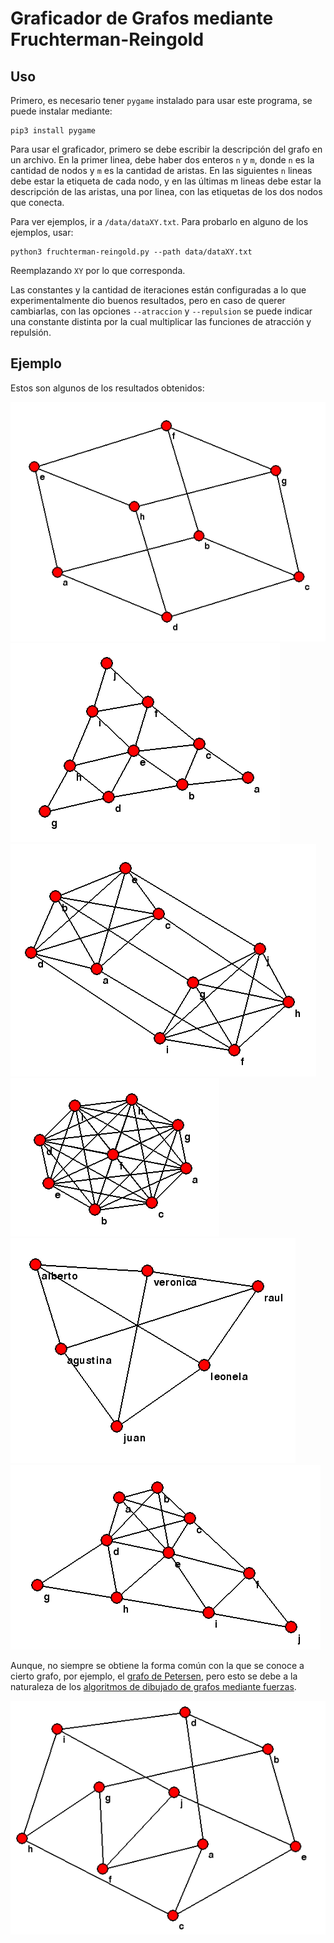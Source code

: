 # Graficador de Grafos mediante Fruchterman-Reingold

## Uso

Primero, es necesario tener `pygame` instalado para usar este programa, se puede instalar mediante:

```
pip3 install pygame
```

Para usar el graficador, primero se debe escribir la descripción del grafo en un archivo. En la primer linea, debe haber dos enteros `n` y `m`, donde `n` es la cantidad de nodos y `m` es la cantidad de aristas. En las siguientes `n` lineas debe estar la etiqueta de cada nodo, y en las últimas m lineas debe estar la descripción de las aristas, una por linea, con las etiquetas de los dos nodos que conecta.

Para ver ejemplos, ir a `/data/dataXY.txt`. Para probarlo en alguno de los ejemplos, usar:

```
python3 fruchterman-reingold.py --path data/dataXY.txt
```

Reemplazando `XY` por lo que corresponda.

Las constantes y la cantidad de iteraciones están configuradas a lo que experimentalmente dio buenos resultados, pero en caso de querer cambiarlas, con las opciones `--atraccion` y `--repulsion` se puede indicar una constante distinta por la cual multiplicar las funciones de atracción y repulsión.

## Ejemplo

Estos son algunos de los resultados obtenidos:

![Cubo](ejemplos/cubo.png)
![Triangulo triangulado](ejemplos/triangulo_triangulado.png)
![K5 unidos](ejemplos/k5_unidos.png)
![K9](ejemplos/k9.png)
![K3-3](ejemplos/k33.png)
![Triangulo con K5](ejemplos/triangulo_k5.png)

Aunque, no siempre se obtiene la forma común con la que se conoce a cierto grafo, por ejemplo, el [grafo de Petersen](https://es.wikipedia.org/wiki/Grafo_de_Petersen), pero esto se debe a la naturaleza de los [algoritmos de dibujado de grafos mediante fuerzas](https://en.wikipedia.org/wiki/Force-directed_graph_drawing).

![Petersen](ejemplos/petersen.png)
